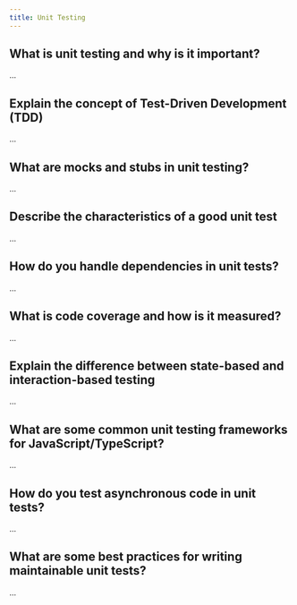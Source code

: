 ```yaml
---
title: Unit Testing
---
```


## What is unit testing and why is it important?

...

## Explain the concept of Test-Driven Development (TDD)

...

## What are mocks and stubs in unit testing?

...

## Describe the characteristics of a good unit test

...

## How do you handle dependencies in unit tests?

...

## What is code coverage and how is it measured?

...

## Explain the difference between state-based and interaction-based testing

...

## What are some common unit testing frameworks for JavaScript/TypeScript?

...

## How do you test asynchronous code in unit tests?

...

## What are some best practices for writing maintainable unit tests?

...
